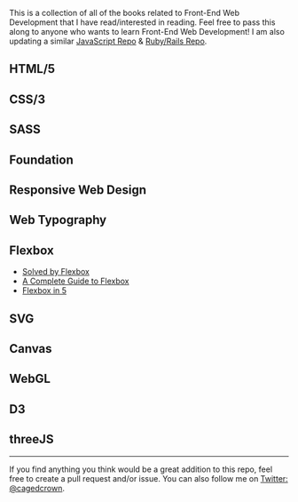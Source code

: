 This is a collection of all of the books related to Front-End Web Development that I have read/interested in reading. Feel free to pass this along to anyone who wants to learn Front-End Web Development! I am also updating a similar [JavaScript Repo](https://github.com/cagedcrown/javascript-books) & [Ruby/Rails Repo](https://github.com/cagedcrown/ruby-books).

## HTML/5

## CSS/3

## SASS

## Foundation

## Responsive Web Design

## Web Typography

## Flexbox
- [Solved by Flexbox](http://philipwalton.github.io/solved-by-flexbox/)
- [A Complete Guide to Flexbox](https://css-tricks.com/snippets/css/a-guide-to-flexbox/)
- [Flexbox in 5](http://flexboxin5.com/)

## SVG

## Canvas

## WebGL

## D3

## threeJS

---

If you find anything you think would be a great addition to this repo, feel free to create a pull request and/or issue. You can also follow me on [Twitter: @cagedcrown](http://twitter.com/cagedcrown).
